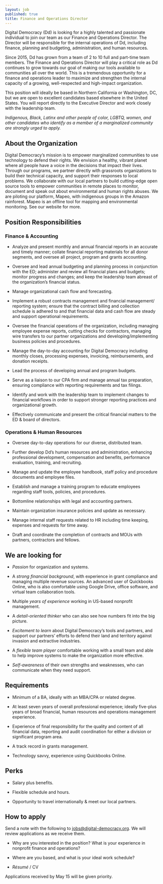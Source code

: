 ```yaml
---
layout: job
published: true
title: Finance and Operations Director
---
```


Digital Democracy (Dd) is looking for a highly talented and passionate individual to join our team as our Finance and Operations Director. The Director  will be responsible for the internal operations of Dd, including finance, planning and budgeting, administration, and human resources.  

Since 2015, Dd has grown from a team of 2 to 10 full and part-time team members. The Finance and Operations Director will play a critical role as Dd continues to grow towards our goal of making our tools available to communities all over the world. This is a tremendous opportunity for a finance and operations leader to maximize and strengthen the internal capacity of a growing, well-respected and high-impact organization.

This position will ideally be based in Northern California or Washington, DC, but we are open to excellent candidates based elsewhere in the United States. You will report directly to the Executive Director and work closely with the leadership team.

_Indigenous, Black, Latinx and other people of color, LGBTQ, women, and other candidates who identify as a member of a marginalized community are strongly urged to apply._

## About the Organization

Digital Democracy’s mission is to empower marginalized communities to use technology to defend their rights. We envision a healthy, vibrant planet where all people have a voice in the decisions that impact their lives. Through our programs, we partner directly with grassroots organizations to build their technical capacity, and support their responses to local problems. We collaborate with our local partners to build cutting-edge open source tools to empower communities in remote places to monitor, document and speak out about environmental and human rights abuses. We are piloting our platform, Mapeo, with indigenous groups in the Amazon rainforest. Mapeo is an offline tool for mapping and environmental monitoring. See our website for more.

## Position Responsibilities

### Finance & Accounting

* Analyze and present monthly and annual financial reports in an accurate and timely manner; collate financial reporting materials for all donor segments, and oversee all project, program and grants accounting.

* Oversee and lead annual budgeting and planning process in conjunction with the ED; administer and review all financial plans and budgets; monitor progress and changes; and keep the leadership team abreast of the organization’s financial status.

* Manage organizational cash flow and forecasting.

* Implement a robust contracts management and financial management/ reporting system; ensure that the contract billing and collection schedule is adhered to and that financial data and cash flow are steady and support operational requirements.

* Oversee the financial operations of the organization, including managing employee expense reports, cutting checks for contractors, managing wire transfers to our partner organizations and developing/implementing business policies and procedures.

* Manage the day-to-day accounting for Digital Democracy including monthly closes, processing expenses, invoicing, reimbursements, and donation receipts.

* Lead the process of developing annual and program budgets.

* Serve as a liaison to our CPA firm and manage annual tax preparation, ensuring compliance with reporting requirements and tax filings.

* Identify and work with the leadership team to implement changes to financial workflows in order to support stronger reporting practices and organizational growth.

* Effectively communicate and present the critical financial matters to the ED & board of directors.

### Operations & Human Resources

* Oversee day-to-day operations for our diverse, distributed team.

* Further develop Dd’s human resources and administration, enhancing professional development, compensation and benefits, performance evaluation, training, and recruiting.

* Manage and update the employee handbook, staff policy and procedure documents and employee files.

* Establish and manage a training program to educate employees regarding staff tools, policies, and procedures.

* Bottomline relationships with legal and accounting partners.

* Maintain organization insurance policies and update as necessary.

* Manage internal staff requests related to HR including time keeping, expenses and requests for time away.

* Draft and coordinate the completion of contracts and MOUs with partners, contractors and fellows.



## We are looking for

* *Passion* for organization and systems.

* A *strong financial background*, with experience in grant compliance and managing multiple revenue sources. An advanced user of Quickbooks Online, who is also comfortable using Google Drive, office software, and virtual team collaboration tools.

* Multiple *years of experience* working in US-based nonprofit management.

* A *detail-oriented thinker* who can also see how numbers fit into the big picture.

* *Excitement to learn* about Digital Democracy’s tools and partners, and support our partners’ efforts to defend their land and territory against invasion and extractive industries.

* A *flexible team player* comfortable working with a small team and able to help improve systems to make the organization more effective.

* *Self-awareness* of their own strengths and weaknesses, who can communicate when they need support.

## Requirements

* Minimum of a BA, ideally with an MBA/CPA or related degree.

* At least seven years of overall professional experience; ideally five-plus years of broad financial, human resources and operations management experience.

* Experience of final responsibility for the quality and content of all financial data, reporting and audit coordination for either a division or significant program area.

* A track record in grants management.

* Technology savvy, experience using Quickbooks Online.


## Perks

* Salary plus benefits.

* Flexible schedule and hours.

* Opportunity to travel internationally & meet our local partners.

## How to apply

Send a note with the following to [jobs@digital-democracy.org](mailto:jobs@digital-democracy.org). We will review applications as we receive them.

* Why are you interested in the position? What is your experience in nonprofit finance and operations?

* Where are you based, and what is your ideal work schedule?

* *Résumé* / CV

Applications received by May 15 will be given priority.
